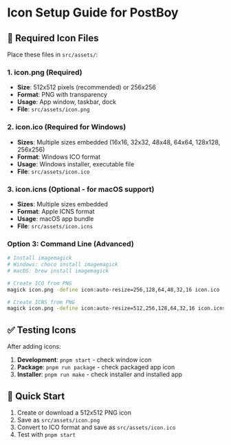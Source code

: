 # Icon Setup Guide for PostBoy

## 🎨 Required Icon Files

Place these files in `src/assets/`:

### **1. icon.png** (Required)
- **Size**: 512x512 pixels (recommended) or 256x256
- **Format**: PNG with transparency
- **Usage**: App window, taskbar, dock
- **File**: `src/assets/icon.png`

### **2. icon.ico** (Required for Windows)
- **Sizes**: Multiple sizes embedded (16x16, 32x32, 48x48, 64x64, 128x128, 256x256)
- **Format**: Windows ICO format
- **Usage**: Windows installer, executable file
- **File**: `src/assets/icon.ico`

### **3. icon.icns** (Optional - for macOS support)
- **Sizes**: Multiple sizes embedded
- **Format**: Apple ICNS format  
- **Usage**: macOS app bundle
- **File**: `src/assets/icon.icns`

### **Option 3: Command Line (Advanced)**
```bash
# Install imagemagick
# Windows: choco install imagemagick
# macOS: brew install imagemagick

# Create ICO from PNG
magick icon.png -define icon:auto-resize=256,128,64,48,32,16 icon.ico

# Create ICNS from PNG  
magick icon.png -define icon:auto-resize=512,256,128,64,32,16 icon.icns
```

## ✅ **Testing Icons**

After adding icons:

1. **Development**: `pnpm start` - check window icon
2. **Package**: `pnpm run package` - check packaged app icon
3. **Installer**: `pnpm run make` - check installer and installed app

## 🚀 **Quick Start**

1. Create or download a 512x512 PNG icon
2. Save as `src/assets/icon.png`
3. Convert to ICO format and save as `src/assets/icon.ico`
4. Test with `pnpm start`
